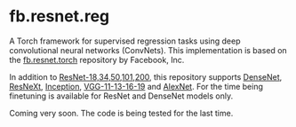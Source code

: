 # fb.resnet.reg

A Torch framework for supervised regression tasks using deep convolutional neural networks (ConvNets). This implementation is based on the [fb.resnet.torch](https://github.com/facebook/fb.resnet.torch) repository by Facebook, Inc.

In addition to [ResNet-18,34,50,101,200](), this repository supports [DenseNet](https://arxiv.org/abs/1608.06993), [ResNeXt](https://arxiv.org/abs/1611.05431), [Inception](https://arxiv.org/abs/1409.4842), [VGG-11-13-16-19](https://arxiv.org/abs/1409.1556) and [AlexNet](https://papers.nips.cc/paper/4824-imagenet-classification-with-deep-convolutional-neural-networks). For the time being finetuning is available for ResNet and DenseNet models only. 


Coming very soon. The code is being tested for the last time.
